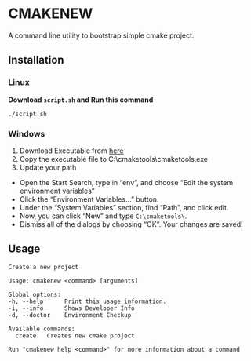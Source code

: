 # CMAKENEW
A command line utility to bootstrap simple cmake project.

## Installation

### Linux

**Download ```script.sh``` and Run this command**

```
./script.sh

```

### Windows

1. Download Executable from [here](https://raw.githubusercontent.com/aadarshadhakalg/cmakenew/master/downloads/windows/cmakenew.exe)
2. Copy the executable file to C:\cmaketools\cmaketools.exe
3. Update your path
  - Open the Start Search, type in “env”, and choose “Edit the system environment variables”
  - Click the “Environment Variables…” button.
  - Under the “System Variables” section, find “Path”, and click edit.
  - Now, you can click “New” and type ```C:\cmaketools\```. 
  - Dismiss all of the dialogs by choosing “OK”. Your changes are saved!  

## Usage
```
Create a new project

Usage: cmakenew <command> [arguments]

Global options:
-h, --help      Print this usage information.
-i, --info      Shows Developer Info
-d, --doctor    Environment Checkup

Available commands:
  create   Creates new cmake project

Run "cmakenew help <command>" for more information about a command
```

